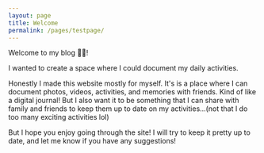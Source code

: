 ```yaml
---
layout: page
title: Welcome
permalink: /pages/testpage/
---
```

Welcome to my blog :raising_hand_woman:!

I wanted to create a space where I could document my daily activities.

Honestly I made this website mostly for myself. It's is a place where I can document photos, videos, activities, and memories with friends. Kind of like a digital journal!
But I also want it to be something that I can share with family and friends to keep them up to date on my activities...(not that I do too many exciting activities lol)

But I hope you enjoy going through the site! I will try to keep it pretty up to date, and let me know if you have any suggestions!
